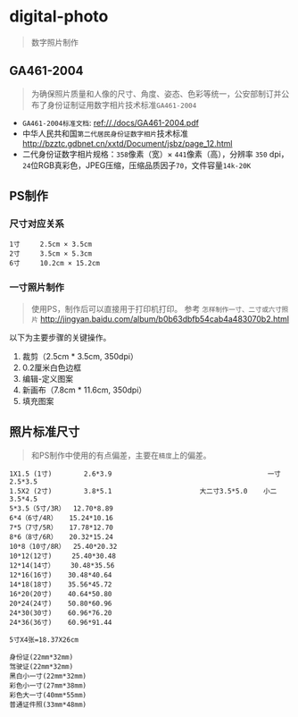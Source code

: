 # digital-photo

> 数字照片制作

## GA461-2004

> 为确保照片质量和人像的尺寸、角度、姿态、色彩等统一，公安部制订并公布了身份证制证用数字相片技术标准`GA461-2004`

* `GA461-2004标准文档`: <ref://./docs/GA461-2004.pdf> 
* 中华人民共和国`第二代居民身份证数字相片`技术标准 <http://bzztc.gdbnet.cn/xxtd/Document/jsbz/page_12.html>
* 二代身份证数字相片规格：`358`像素（宽）× `441`像素（高），分辨率 `350` dpi，`24`位RGB真彩色，JPEG压缩，压缩品质因子`70`，文件容量`14k-20K`


## PS制作

### 尺寸对应关系
    
    1寸     2.5cm × 3.5cm
    2寸     3.5cm × 5.3cm
    6寸     10.2cm × 15.2cm

### 一寸照片制作

> 使用PS，制作后可以直接用于打印机打印。 参考 `怎样制作一寸、二寸或六寸照片` <http://jingyan.baidu.com/album/b0b63dbfb54cab4a483070b2.html> 

以下为主要步骤的关键操作。

1. 裁剪（2.5cm * 3.5cm, 350dpi）
2. 0.2厘米白色边框
3. 编辑-定义图案
4. 新画布（7.8cm * 11.6cm, 350dpi）
5. 填充图案



## 照片标准尺寸

> 和PS制作中使用的有点偏差，主要在`精度`上的偏差。

    1X1.5 (1寸)        2.6*3.9                                       一寸2.5*3.5
    1.5X2 (2寸)        3.8*5.1                      大二寸3.5*5.0    小二3.5*4.5
    5*3.5（5寸/3R）  12.70*8.89
    6*4（6寸/4R）   15.24*10.16
    7*5（7寸/5R）   17.78*12.70
    8*6（8寸/6R）   20.32*15.24
    10*8（10寸/8R）  25.40*20.32
    10*12(12寸)     25.40*30.48
    12*14(14寸）    30.48*35.56
    12*16(16寸)    30.48*40.64
    14*18(18寸)    35.56*45.72
    16*20(20寸)    40.64*50.80
    20*24(24寸)    50.80*60.96
    24*30(30寸)    60.96*76.20
    24*36(36寸)    60.96*91.44

    5寸X4张=18.37X26cm

    身份证(22mm*32mm)
    驾驶证(22mm*32mm)
    黑白小一寸(22mm*32mm)
    彩色小一寸(27mm*38mm)
    彩色大一寸(40mm*55mm)
    普通证件照(33mm*48mm)



